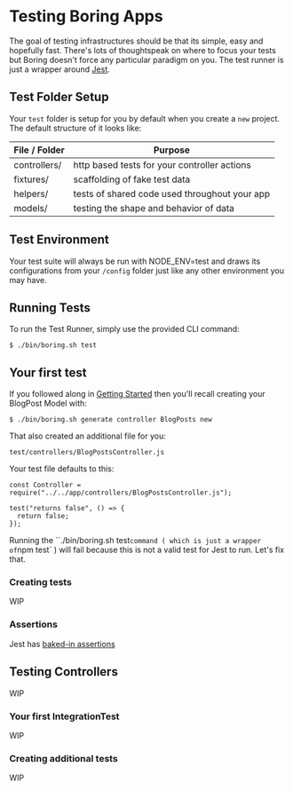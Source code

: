 # Testing Boring Apps
The goal of testing infrastructures should be that its simple, easy and hopefully fast. There's lots of thoughtspeak on where to focus your tests but Boring doesn't force any particular paradigm on you. The test runner is just a wrapper around [Jest](https://jestjs.io/en/).

## Test Folder Setup
Your `test` folder is setup for you by default when you create a `new` project. The default structure of it looks like:

| File / Folder | Purpose |
| ------------- | ------- |
| controllers/ | http based tests for your controller actions |
| fixtures/ | scaffolding of fake test data |
| helpers/ | tests of shared code used throughout your app |
| models/ | testing the shape and behavior of data |

## Test Environment
Your test suite will always be run with NODE_ENV=test and draws its configurations from your `/config` folder just like any other environment you may have.

## Running Tests
To run the Test Runner, simply use the provided CLI command:
```
$ ./bin/boring.sh test
```

## Your first test
If you followed along in [Getting Started](https://github.com/sodacitylabs/boring-framework/docs/tutorials/getting-started.md) then you'll recall creating your BlogPost Model with:
```
$ ./bin/boring.sh generate controller BlogPosts new
```
That also created an additional file for you:
```
test/controllers/BlogPostsController.js
```
Your test file defaults to this:
```
const Controller = require("../../app/controllers/BlogPostsController.js");

test("returns false", () => {
  return false;
});
```

Running the ``./bin/boring.sh test` command ( which is just a wrapper of `npm test` ) will fail because this is not a valid test for Jest to run. Let's fix that.

### Creating tests
WIP

### Assertions
Jest has [baked-in assertions](https://jestjs.io/docs/en/expect)

## Testing Controllers
WIP

### Your first IntegrationTest
WIP

### Creating additional tests
WIP
